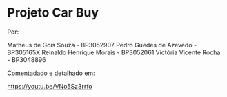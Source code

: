 # Projeto Car Buy

Por: 

Matheus de Gois Souza - BP3052907 
Pedro Guedes de Azevedo - BP305165X 
Reinaldo Henrique Morais - BP3052061 
Victória Vicente Rocha - BP3048896


Comentadado e detalhado em: 

https://youtu.be/VNo5Sz3rrfo
